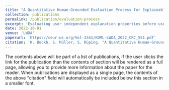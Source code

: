 ```yaml
---
title: "A Quantitative Human-Grounded Evaluation Process for Explainable Machine Learning"
collection: publications
permalink: /publication/evaluation-process
excerpt: 'Evaluating user independent explanation properties before user dependent properties'
date: 2022-10-01
venue: 'LWDA'
paperurl: 'https://ceur-ws.org/Vol-3341/KDML-LWDA_2022_CRC_551.pdf'
citation: 'K. Beckh, S. Müller, S. Rüping. "A Quantitative Human-Grounded Evaluation Process for Explainable Machine Learning." LWDA. 2022.'
---
```


The contents above will be part of a list of publications, if the user clicks the link for the publication than the contents of section will be rendered as a full page, allowing you to provide more information about the paper for the reader. When publications are displayed as a single page, the contents of the above "citation" field will automatically be included below this section in a smaller font.
